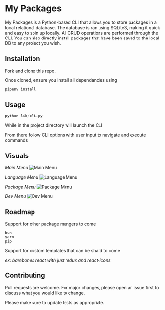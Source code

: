 # My Packages

My Packages is a Python-based CLI that allows you to store packages in a local relational database. The database is ran using SQLite3, making it quick and easy to spin up locally. All CRUD operations are performed through the CLI. You can also directly install packages that have been saved to the local DB to any project you wish.

## Installation

Fork and clone this repo.

Once cloned, ensure you install all dependancies using

```bash
pipenv install
```

## Usage

```python
python lib/cli.py
```

While in the project directory will launch the CLI

From there follow CLI options with user input to navigate and execute commands

## Visuals

_Main Menu_
![Main Menu](https://i.ibb.co/HGSD8Tr/Screenshot-2023-10-08-at-2-17-25-PM.png)

_Language Menu_
![Language Menu](https://i.ibb.co/VpCJ2HX/Screenshot-2023-10-08-at-1-32-43-PM.png)

_Package Menu_
![Package Menu](https://i.ibb.co/Xbkn46W/Screenshot-2023-10-08-at-1-33-03-PM.png)

_Dev Menu_
![Dev Menu](https://i.ibb.co/vsgC5mL/Screenshot-2023-10-08-at-1-33-27-PM.png)

## Roadmap

Support for other package mangers to come

```
bun
yarn
pip
```

Support for custom templates that can be shard to come

_ex: barebones react with just redux and react-icons_

## Contributing

Pull requests are welcome. For major changes, please open an issue first
to discuss what you would like to change.

Please make sure to update tests as appropriate.

